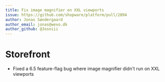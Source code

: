 ```yaml
---
title: Fix image magnifier on XXL viewports
issue: https://github.com/shopware/platform/pull/2894
author: Jonas Søndergaard
author_email: jonas@wexo.dk
author_github: @Josniii
---
```

# Storefront
* Fixed a 6.5 feature-flag bug where image magnifier didn't run on XXL viewports
